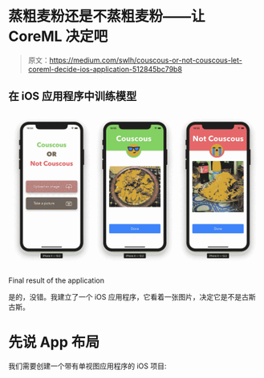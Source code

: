 # 蒸粗麦粉还是不蒸粗麦粉——让 CoreML 决定吧

> 原文：<https://medium.com/swlh/couscous-or-not-couscous-let-coreml-decide-ios-application-512845bc79b8>

## 在 iOS 应用程序中训练模型

![](img/f7c5b1a2c5cf6f02bf3d0b10d55f6294.png)

Final result of the application

是的，没错。我建立了一个 iOS 应用程序，它看着一张图片，决定它是不是古斯古斯。

# 先说 App 布局

我们需要创建一个带有单视图应用程序的 iOS 项目: